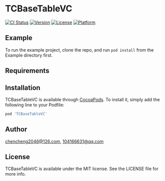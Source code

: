 # TCBaseTableVC

[![CI Status](https://img.shields.io/travis/chencheng2046@126.com/TCBaseTableVC.svg?style=flat)](https://travis-ci.org/chencheng2046@126.com/TCBaseTableVC)
[![Version](https://img.shields.io/cocoapods/v/TCBaseTableVC.svg?style=flat)](https://cocoapods.org/pods/TCBaseTableVC)
[![License](https://img.shields.io/cocoapods/l/TCBaseTableVC.svg?style=flat)](https://cocoapods.org/pods/TCBaseTableVC)
[![Platform](https://img.shields.io/cocoapods/p/TCBaseTableVC.svg?style=flat)](https://cocoapods.org/pods/TCBaseTableVC)

## Example

To run the example project, clone the repo, and run `pod install` from the Example directory first.

## Requirements

## Installation

TCBaseTableVC is available through [CocoaPods](https://cocoapods.org). To install
it, simply add the following line to your Podfile:

```ruby
pod 'TCBaseTableVC'
```

## Author

chencheng2046@126.com, 104166631@qq.com

## License

TCBaseTableVC is available under the MIT license. See the LICENSE file for more info.

